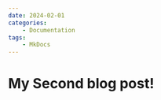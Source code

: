 ```yaml
---
date: 2024-02-01
categories: 
    - Documentation
tags: 
    - MkDocs
---
```


# My Second blog post!